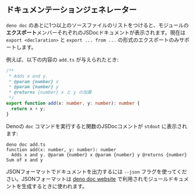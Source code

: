 <!-- ## Documentation Generator -->
## ドキュメンテーションジェネレーター

<!--
`deno doc` followed by a list of one or more source files will print the JSDoc
documentation for each of the module's **exported** members. Currently, only
exports in the style `export <declaration>` and `export ... from ...` are are
supported.
-->
`deno doc` のあとに1つ以上のソースファイルのリストをつけると、モジュールの**エクスポート**メンバーそれぞれのJSDocドキュメントが表示されます。現在は `export <declaration>` と `export ... from ...` の形式のエクスポートのみサポートします。

<!-- For example, given a file `add.ts` with the contents: -->
例えば、以下の内容の `add.ts` が与えられたとき:

<!--
```ts
/**
 * Adds x and y.
 * @param {number} x
 * @param {number} y
 * @returns {number} Sum of x and y
 */
export function add(x: number, y: number): number {
  return x + y;
}
```
-->
```ts
/**
 * Adds x and y.
 * @param {number} x
 * @param {number} y
 * @returns {number} x と y の加算
 */
export function add(x: number, y: number): number {
  return x + y;
}
```

<!-- Running the Deno `doc` command, prints the function's JSDoc comment to `stdout`: -->
Denoの `doc` コマンドを実行すると関数のJSDocコメントが `stdout` に表示されます:

```shell
deno doc add.ts
function add(x: number, y: number): number
  Adds x and y. @param {number} x @param {number} y @returns {number} Sum of x and y
```

<!--
Use the `--json` flag to output the documentation in JSON format. This JSON
format is consumed by the
[deno doc website](https://github.com/denoland/doc_website) and used to generate
module documentation.
-->
JSONフォーマットでドキュメントを出力するには `--json` フラグを使ってください。JSONフォーマットは [deno doc website](https://github.com/denoland/doc_website) で利用されモジュールドキュメントを生成するときに使われます。
